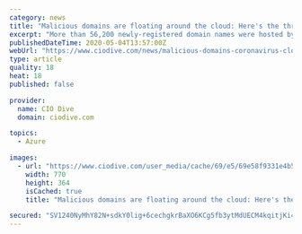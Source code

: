 ```yaml
---
category: news
title: "Malicious domains are floating around the cloud: Here's the threat to companies"
excerpt: "More than 56,200 newly-registered domain names were hosted by AWS, Google Cloud, Microsoft Azure and Alibaba, according to research from Palo Alto Networks' Unit 42."
publishedDateTime: 2020-05-04T13:57:00Z
webUrl: "https://www.ciodive.com/news/malicious-domains-coronavirus-cloud/577220/"
type: article
quality: 18
heat: 18
published: false

provider:
  name: CIO Dive
  domain: ciodive.com

topics:
  - Azure

images:
  - url: "https://www.ciodive.com/user_media/cache/69/e5/69e58f9331e4b5f3006f5c3df04bae61.jpg"
    width: 770
    height: 364
    isCached: true
    title: "Malicious domains are floating around the cloud: Here's the threat to companies"

secured: "SV1240NyMhY82N+sdkY0lig+6cechgkrBaXO6KCg5fb3ytMdUECM4kqitjKi4yk0Ant6GQPs8gt9IrXO5gqhDOgy0sOBzLjp1lp0T+/ehtKRNWqAIQZeJZvT3zg/5/6793HTVcL5ZphPFpRmawhWgE7WpVLLudmfbYUIeBKLtDW8f2yXP7vzgKxtxGg8G60LB7rJrWhnqktmhjYcxsldGPPDNJ97VjF/zq5VTJam4Ebw+2QgUOlDQeU0A1S7Zb6VxlNGHW8Scnxw/9xgN684X553MknWslxmwfTpi9ATNTfNIBFBstLBHfWddhoDHAN+;SZpN2MqkL+S0DsUTV/69AQ=="
---
```


